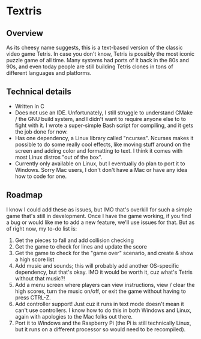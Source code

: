 # Textris

## Overview

As its cheesy name suggests, this is a text-based version
of the classic video game Tetris.  In case you don't know,
Tetris is possibly the most iconic puzzle game of all time.
Many systems had ports of it back in the 80s and 90s, and
even today people are still building Tetris clones in tons
of different languages and platforms.

## Technical details

* Written in C
* Does not use an IDE.  Unfortunately, I still struggle
    to understand CMake / the GNU build system, and I
    didn't want to require anyone else to to fight with
    it.  I wrote a super-simple Bash script for compiling,
    and it gets the job done for now.
* Has one dependency, a Linux library called "ncurses".
    Ncurses makes it possible to do some really cool
    effects, like moving stuff around on the screen and
    adding color and formatting to text.  I think it
    comes with most Linux distros "out of the box".
* Currently only available on Linux, but I eventually do
    plan to port it to Windows.  Sorry Mac users, I don't
    don't have a Mac or have any idea how to code for one.

## Roadmap

I know I could add these as issues, but IMO that's overkill
for such a simple game that's still in development.  Once I
have the game working, if you find a bug or would like me to
add a new feature, we'll use issues for that.  But as of right now, my to-do list is:

1. Get the pieces to fall and add collision checking
2. Get the game to check for lines and update the score
3. Get the game to check for the "game over" scenario, and
    create & show a high score list
4. Add music and sounds; this will probably add another
    OS-specific dependency, but that's okay.  IMO it would
    be worth it, cuz what's Tetris without that music?!
5. Add a menu screen where players can view instructions,
    view / clear the high scores, turn the music on/off,
    or exit the game without having to press CTRL-Z.
6. Add controller support!  Just cuz it runs in text mode
    doesn't mean it can't use controllers.   I know how to
    do this in both Windows and Linux, again with apologies
    to the Mac folks out there.
7. Port it to Windows and the Raspberry Pi (the Pi is still
    technically Linux, but it runs on a different processor
    so would need to be recompiled).
